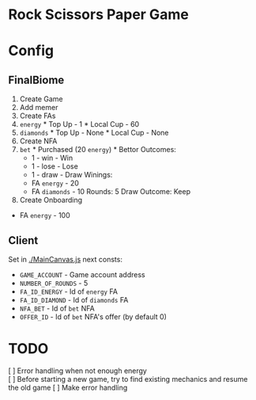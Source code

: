 # Rock Scissors Paper Game

# Config
## FinalBiome
1. Create Game
2. Add memer
3. Create FAs
  1. `energy`
    * Top Up - 1
    * Local Cup - 60
  2. `diamonds`
    * Top Up - None
    * Local Cup - None
4. Create NFA
  1. `bet`
    * Purchased (20 `energy`)
    * Bettor
      Outcomes:
      - 1 - win - Win
      - 1 - lose - Lose
      - 1 - draw - Draw
      Winings:
      - FA `energy` - 20
      - FA `diamonds` - 10
      Rounds: 5
      Draw Outcome: Keep
5. Create Onboarding
  - FA `energy` - 100

## Client
Set in [./MainCanvas.js](./MainCanvas.js) next consts:
* `GAME_ACCOUNT` - Game account address  
* `NUMBER_OF_ROUNDS` - 5  
* `FA_ID_ENERGY` - Id of `energy` FA  
* `FA_ID_DIAMOND` - Id of `diamonds` FA  
* `NFA_BET` - Id of `bet` NFA  
* `OFFER_ID` - Id of `bet` NFA's offer (by default 0)  

# TODO
[ ] Error handling when not enough energy  
[ ] Before starting a new game, try to find existing mechanics and resume the old game
[ ] Make error handling
